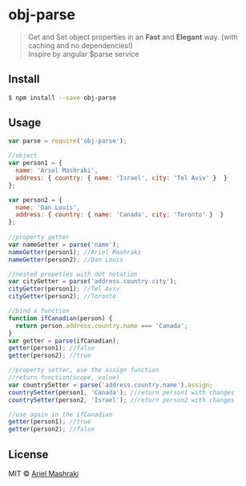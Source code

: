 obj-parse
=========

> Get and Set object properties in an **Fast** and **Elegant** way. (with caching and no dependencies!)  
>Inspire by angular $parse service

## Install

```sh
$ npm install --save obj-parse
```

## Usage
```js
var parse = require('obj-parse');

//object
var person1 = {
  name: 'Ariel Mashraki',
  address: { country: { name: 'Israel', city: 'Tel Aviv' }  }
};

var person2 = {
  name: 'Dan Louis',
  address: { country: { name: 'Canada', city: 'Toronto' }  }
};
    
//property getter
var nameGetter = parse('name');
nameGetter(person1); //Ariel Mashraki
nameGetter(person2); //Dan Louis

//nested propeties with dot notation
var cityGetter = parse('address.country.city');
cityGetter(person1); //Tel Aviv
cityGetter(person2); //Toronto

//bind a function
function ifCanadian(person) {
  return person.address.country.name === 'Canada';
}
var getter = parse(ifCanadian);
getter(person1); //false
getter(person2); //true

//property setter, use the assign function
//return function(scope, value)
var countrySetter = parse('address.country.name').assign;
countrySetter(person1, 'Canada'); //return person1 with changes
countrySetter(person2, 'Israel'); //return person2 with changes

//use again in the ifCanadian
getter(person1); //true
getter(person2); //false
```


## License

MIT © [Ariel Mashraki](https://github.com/a8m)
